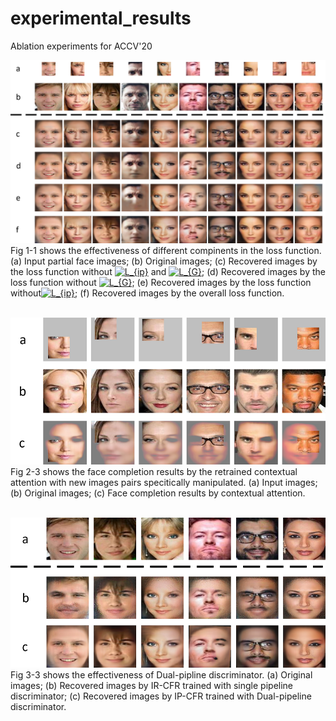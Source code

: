 # experimental_results
Ablation experiments for ACCV'20

![image](https://github.com/Conexpres/experimental_results/blob/master/Fig%201-1.png)
<br>
Fig 1-1 shows the effectiveness of different compinents in the loss function. 
(a) Input partial face images; (b) Original images; (c) Recovered images by the loss function without <a href="https://www.codecogs.com/eqnedit.php?latex=L_{ip}" target="_blank"><img src="https://latex.codecogs.com/gif.latex?L_{ip}" title="L_{ip}" /></a> and <a href="https://www.codecogs.com/eqnedit.php?latex=L_{G}" target="_blank"><img src="https://latex.codecogs.com/gif.latex?L_{G}" title="L_{G}" /></a>; (d) Recovered images by the loss function without <a href="https://www.codecogs.com/eqnedit.php?latex=L_{G}" target="_blank"><img src="https://latex.codecogs.com/gif.latex?L_{G}" title="L_{G}" /></a>; (e) Recovered images by the loss function without<a href="https://www.codecogs.com/eqnedit.php?latex=L_{ip}" target="_blank"><img src="https://latex.codecogs.com/gif.latex?L_{ip}" title="L_{ip}" /></a>; (f) Recovered images by the overall loss function.
<br>
<br>

![image](https://github.com/Conexpres/experimental_results/blob/master/Fig%202-3.png)
<br>
Fig 2-3 shows the face completion results by the retrained contextual attention with new images pairs specitically manipulated.
(a) Input images; (b) Original images; (c) Face completion results by contextual attention.
<br>
<br>

![image](https://github.com/Conexpres/experimental_results/blob/master/Fig%203-3.png)
<br>
Fig 3-3 shows the effectiveness of Dual-pipline discriminator.
(a) Original images; (b) Recovered images by IR-CFR trained with single pipeline discriminator; (c) Recovered images by IP-CFR trained with Dual-pipeline discriminator.


